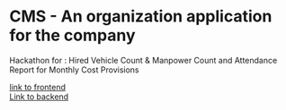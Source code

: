 # CMS - An organization application for the company
Hackathon for : Hired Vehicle Count &amp; Manpower Count and Attendance Report for Monthly Cost Provisions<br>

[link to frontend](https://github.com/mustankap/CMS/)<br>
[Link to backend](https://github.com/mustankap/CMS/tree/features)
